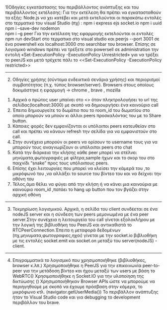 1)Οδηγίες εγκατάστασης του περιβάλλοντος ανάπτυξης και του περιβάλλοντος εκτέλεσης: 
Για την εκτέλεση θα πρέπει να εγκατασταθούν τα εξής: 
Node.js να χει κατέβει και μετά εκτελούνται οι παρακάτω εντολές στο τερματικό του visual 
Studio (πχ) : 
npm i express ejs socket.io 
npm i uuid 
npm i –save-dev nodemon  
npm i –g peer 
Για την εκτέλεση της εφαρμογής εκτελούνται οι εντολές npm run devStart  στο τερματικο στο 
visual studio και peerjs --port 3001 σε ένα powershell  και localhost:3000 στο searchbar του 
browser. 
Επίσης σε λογισμικό windows πρέπει να τρέξετε στο powersell σε administration την εντολή 
«Set-ExecutionPolicy -ExecutionPolicy Unrestricted» για να τρέξει το peerJS και μετά τρέχετε 
πάλι το <<Set-ExecutionPolicy -ExecutionPolicy restricted>> 

------------------------------------------------------------------------------------------------------

2) Οδηγίες χρήσης (σύντομα ενδεικτικά σενάρια χρήσης) και περιορισμοί συμβατότητας (π.χ. 
τύπος browser/server). 
Browsers στους οποίους δοκιμάστηκε η εφαρμογή -> chrome , brave , mozilla 
1. Αρχικά ο πρώτος user μπαίνει στο <<Call page>> όταν πληκτρολογήσει το url της 
σελίδας(localhost:3000)  με σκοπό να δημιουργήσει ένα καινούριο call 
2. Έπειτα δημιουργείτε το δωμάτιο που το room_id του δωματίου στο οποίο μπορούν να 
μπούν κι άλλοι peers προσκαλόντας του με το Share button. 
3. Κάποιες φορές δεν εμφανίζονται οι υπόλοιποι peers κατευθείαν στο call και πρέπει να 
κάνουν refresh την σελίδα για να εμφανιστούν στο call. 
4. Στην συνέχεια μπορούν οι peers να ορίσουν το username τους για να μπορούν τους 
αναγνωρίζουν οι υπόλοιποι peers στο chat 
5. Κατά την διάρκεια την κλήσης κάθε peer μπορεί να στέλνει μηνύματα,φωτογραφιές με 
φίλτρα,sample ήχων και το σκορ του στο παιχνίδι “snake” προς τους υπόλοιπους peers. 
6. Επίσης έχει λειτουργίες που μπορεί να κλείσει την κάμερά του ,το μικρόφωνό του ,να 
αλλάξει το source του βίντεο του και να δείχνει την οθόνη του  
7. Τέλος,άμα θέλει να φύγει από την κλήση ή να κάνει μια καινούρια με καινούριο 
room_id ,πατάει το hang up button που τον βγάζει στην αρχική οθόνη

------------------------------------------------------------------------------------------------------
 
3) Τεκμηρίωση λογισμικού. 
Αρχικά, η σελίδα του client συνδέεται σε ένα nodeJS server και η σύνδεση των peers 
μεμονωμένα με ένα peer server.Στην συνέχεια η λειτουργεία του call γίνεται εξολοκλήρου με 
την λογική της βιβλιοθήκη του PeerJS και αντικαθιστά το RTCPeerConnection.Έπειτα η 
μεταφορά δεδομένων (πχ.μηνυματα,φωτογραφιες,ηχοι) γίνεται με την socket.io βιβλιοθήκη με 
τις εντολές socket.emit και socket.on μεταξύ του server(nodeJS) -client.

------------------------------------------------------------------------------------------------------

4) Επιγραμματικά το λογισμικό που χρησιμοποιήθηκε (βιβλιοθήκες, browser κ.λπ.) 
Χρησιμοποιήθηκε η PeerJS για την επικοινωνία peer-to-peer για την μετάδοση βίντεο και ήχου 
μεταξύ των users  με βάση το WebRTC(<script defer 
src="https://unpkg.com/peerjs@1.2.0/dist/peerjs.min.js"></script>) 
Χρησιμοποιήθηκε η Socket.IO για την υλοποίηση της δικτύωσης (<script 
src="/socket.io/socket.io.js" defer></script>) 
Χρησιμοποιήθηκαν Browser APIs ώστε να μπορούμε να περιηγηθούμε με σκοπό να έχουμε 
πρόσβαση στην κάμερα, το μικρόφωνο κτλ. (navigator.getUserMedia()) 
To περιβάλλον ανάπτυξης ήταν το Visual Studio code και για debugging το development 
περιβάλλον του brave. 
